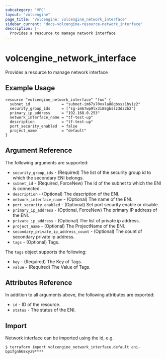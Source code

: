 ```yaml
---
subcategory: "VPC"
layout: "volcengine"
page_title: "Volcengine: volcengine_network_interface"
sidebar_current: "docs-volcengine-resource-network_interface"
description: |-
  Provides a resource to manage network interface
---
```

# volcengine_network_interface
Provides a resource to manage network interface
## Example Usage
```hcl
resource "volcengine_network_interface" "foo" {
  subnet_id              = "subnet-im67x70vxla88gbssz1hy1z2"
  security_group_ids     = ["sg-im67wp9lx3i88gbssz3d22b2"]
  primary_ip_address     = "192.168.0.253"
  network_interface_name = "tf-test-up"
  description            = "tf-test-up"
  port_security_enabled  = false
  project_name           = "default"
}
```
## Argument Reference
The following arguments are supported:
* `security_group_ids` - (Required) The list of the security group id to which the secondary ENI belongs.
* `subnet_id` - (Required, ForceNew) The id of the subnet to which the ENI is connected.
* `description` - (Optional) The description of the ENI.
* `network_interface_name` - (Optional) The name of the ENI.
* `port_security_enabled` - (Optional) Set port security enable or disable.
* `primary_ip_address` - (Optional, ForceNew) The primary IP address of the ENI.
* `private_ip_address` - (Optional) The list of private ip address.
* `project_name` - (Optional) The ProjectName of the ENI.
* `secondary_private_ip_address_count` - (Optional) The count of secondary private ip address.
* `tags` - (Optional) Tags.

The `tags` object supports the following:

* `key` - (Required) The Key of Tags.
* `value` - (Required) The Value of Tags.

## Attributes Reference
In addition to all arguments above, the following attributes are exported:
* `id` - ID of the resource.
* `status` - The status of the ENI.


## Import
Network interface can be imported using the id, e.g.
```
$ terraform import volcengine_network_interface.default eni-bp1fgnh68xyz9****
```

